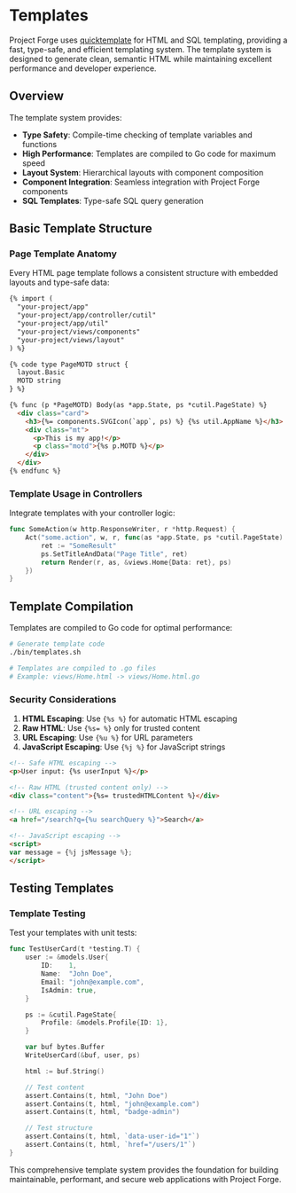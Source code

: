 # Templates

Project Forge uses [quicktemplate][1] for HTML and SQL templating, providing a fast, type-safe, and efficient templating system. The template system is designed to generate clean, semantic HTML while maintaining excellent performance and developer experience.

## Overview

The template system provides:
- **Type Safety**: Compile-time checking of template variables and functions
- **High Performance**: Templates are compiled to Go code for maximum speed
- **Layout System**: Hierarchical layouts with component composition
- **Component Integration**: Seamless integration with Project Forge components
- **SQL Templates**: Type-safe SQL query generation

## Basic Template Structure

### Page Template Anatomy

Every HTML page template follows a consistent structure with embedded layouts and type-safe data:

```html
{% import (
  "your-project/app"
  "your-project/app/controller/cutil"
  "your-project/app/util"
  "your-project/views/components"
  "your-project/views/layout"
) %}

{% code type PageMOTD struct {
  layout.Basic
  MOTD string
} %}

{% func (p *PageMOTD) Body(as *app.State, ps *cutil.PageState) %}
  <div class="card">
    <h3>{%= components.SVGIcon(`app`, ps) %} {%s util.AppName %}</h3>
    <div class="mt">
      <p>This is my app!</p>
      <p class="motd">{%s p.MOTD %}</p>
    </div>
  </div>
{% endfunc %}
```

### Template Usage in Controllers

Integrate templates with your controller logic:

```go
func SomeAction(w http.ResponseWriter, r *http.Request) {
	Act("some.action", w, r, func(as *app.State, ps *cutil.PageState) (string, error) {
		ret := "SomeResult"
		ps.SetTitleAndData("Page Title", ret)
		return Render(r, as, &views.Home{Data: ret}, ps)
	})
}
```

## Template Compilation

Templates are compiled to Go code for optimal performance:

```bash
# Generate template code
./bin/templates.sh

# Templates are compiled to .go files
# Example: views/Home.html -> views/Home.html.go
```


### Security Considerations

1. **HTML Escaping**: Use `{%s %}` for automatic HTML escaping
2. **Raw HTML**: Use `{%s= %}` only for trusted content
3. **URL Escaping**: Use `{%u %}` for URL parameters
4. **JavaScript Escaping**: Use `{%j %}` for JavaScript strings

```html
<!-- Safe HTML escaping -->
<p>User input: {%s userInput %}</p>

<!-- Raw HTML (trusted content only) -->
<div class="content">{%s= trustedHTMLContent %}</div>

<!-- URL escaping -->
<a href="/search?q={%u searchQuery %}">Search</a>

<!-- JavaScript escaping -->
<script>
var message = {%j jsMessage %};
</script>
```

## Testing Templates

### Template Testing

Test your templates with unit tests:

```go
func TestUserCard(t *testing.T) {
    user := &models.User{
        ID:    1,
        Name:  "John Doe",
        Email: "john@example.com",
        IsAdmin: true,
    }

    ps := &cutil.PageState{
        Profile: &models.Profile{ID: 1},
    }

    var buf bytes.Buffer
    WriteUserCard(&buf, user, ps)

    html := buf.String()

    // Test content
    assert.Contains(t, html, "John Doe")
    assert.Contains(t, html, "john@example.com")
    assert.Contains(t, html, "badge-admin")

    // Test structure
    assert.Contains(t, html, `data-user-id="1"`)
    assert.Contains(t, html, `href="/users/1"`)
}
```

This comprehensive template system provides the foundation for building maintainable, performant, and secure web applications with Project Forge.

[1]: https://github.com/valyala/quicktemplate
